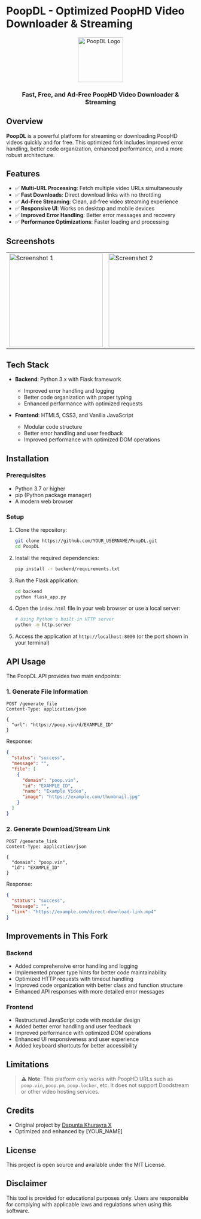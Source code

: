 # PoopDL - Optimized PoopHD Video Downloader & Streaming

<div align="center">
  <img src="assets/icon.png" alt="PoopDL Logo" width="120" height="120">
  <br>
  <h3>Fast, Free, and Ad-Free PoopHD Video Downloader & Streaming</h3>
</div>

## Overview

**PoopDL** is a powerful platform for streaming or downloading PoopHD videos quickly and for free. This optimized fork includes improved error handling, better code organization, enhanced performance, and a more robust architecture.

## Features

- ✅ **Multi-URL Processing**: Fetch multiple video URLs simultaneously
- ✅ **Fast Downloads**: Direct download links with no throttling
- ✅ **Ad-Free Streaming**: Clean, ad-free video streaming experience
- ✅ **Responsive UI**: Works on desktop and mobile devices
- ✅ **Improved Error Handling**: Better error messages and recovery
- ✅ **Performance Optimizations**: Faster loading and processing

## Screenshots

<div align="center">
  <table>
    <tr>
      <td><img src="assets/screenshot_1.png" alt="Screenshot 1" width="250"></td>
      <td><img src="assets/screenshot_2.png" alt="Screenshot 2" width="250"></td>
      <td><img src="assets/screenshot_3.png" alt="Screenshot 3" width="250"></td>
    </tr>
  </table>
</div>

## Tech Stack

- **Backend**: Python 3.x with Flask framework
  - Improved error handling and logging
  - Better code organization with proper typing
  - Enhanced performance with optimized requests

- **Frontend**: HTML5, CSS3, and Vanilla JavaScript
  - Modular code structure
  - Better error handling and user feedback
  - Improved performance with optimized DOM operations

## Installation

### Prerequisites

- Python 3.7 or higher
- pip (Python package manager)
- A modern web browser

### Setup

1. Clone the repository:
   ```bash
   git clone https://github.com/YOUR_USERNAME/PoopDL.git
   cd PoopDL
   ```

2. Install the required dependencies:
   ```bash
   pip install -r backend/requirements.txt
   ```

3. Run the Flask application:
   ```bash
   cd backend
   python flask_app.py
   ```

4. Open the `index.html` file in your web browser or use a local server:
   ```bash
   # Using Python's built-in HTTP server
   python -m http.server
   ```

5. Access the application at `http://localhost:8000` (or the port shown in your terminal)

## API Usage

The PoopDL API provides two main endpoints:

### 1. Generate File Information

```http
POST /generate_file
Content-Type: application/json

{
  "url": "https://poop.vin/d/EXAMPLE_ID"
}
```

Response:
```json
{
  "status": "success",
  "message": "",
  "file": [
    {
      "domain": "poop.vin",
      "id": "EXAMPLE_ID",
      "name": "Example Video",
      "image": "https://example.com/thumbnail.jpg"
    }
  ]
}
```

### 2. Generate Download/Stream Link

```http
POST /generate_link
Content-Type: application/json

{
  "domain": "poop.vin",
  "id": "EXAMPLE_ID"
}
```

Response:
```json
{
  "status": "success",
  "message": "",
  "link": "https://example.com/direct-download-link.mp4"
}
```

## Improvements in This Fork

### Backend

- Added comprehensive error handling and logging
- Implemented proper type hints for better code maintainability
- Optimized HTTP requests with timeout handling
- Improved code organization with better class and function structure
- Enhanced API responses with more detailed error messages

### Frontend

- Restructured JavaScript code with modular design
- Added better error handling and user feedback
- Improved performance with optimized DOM operations
- Enhanced UI responsiveness and user experience
- Added keyboard shortcuts for better accessibility

## Limitations

> ⚠️ **Note**: This platform only works with PoopHD URLs such as `poop.vin`, `poop.pm`, `poop.locker`, etc. It does not support Doodstream or other video hosting services.

## Credits

- Original project by [Dapunta Khurayra X](https://github.com/Dapunta)
- Optimized and enhanced by [YOUR_NAME]

## License

This project is open source and available under the MIT License.

## Disclaimer

This tool is provided for educational purposes only. Users are responsible for complying with applicable laws and regulations when using this software.